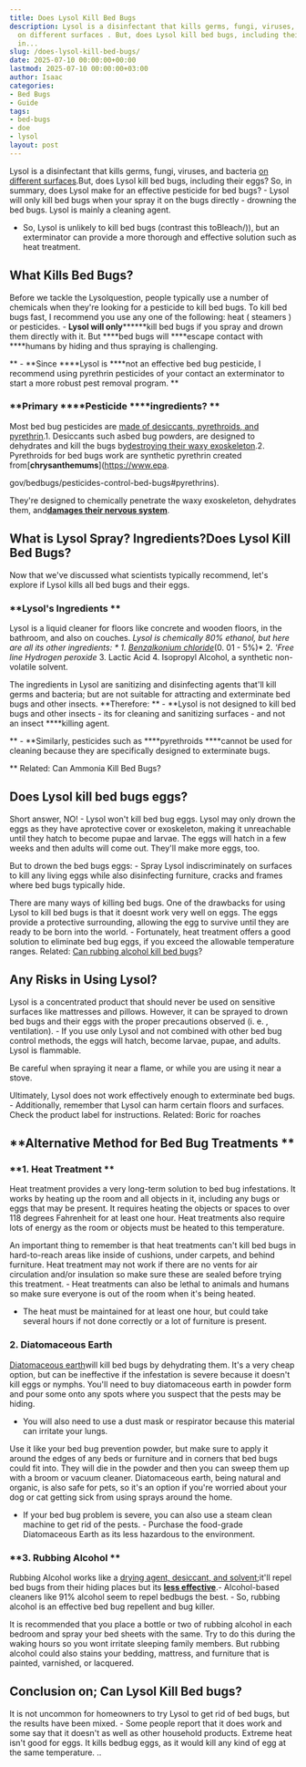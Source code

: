 ```yaml
---
title: Does Lysol Kill Bed Bugs
description: Lysol is a disinfectant that kills germs, fungi, viruses, and bacteria
  on different surfaces . But, does Lysol kill bed bugs, including their eggs? So,
  in...
slug: /does-lysol-kill-bed-bugs/
date: 2025-07-10 00:00:00+00:00
lastmod: 2025-07-10 00:00:00+03:00
author: Isaac
categories:
- Bed Bugs
- Guide
tags:
- bed-bugs
- doe
- lysol
layout: post
---
```

Lysol is a disinfectant that kills germs, fungi, viruses, and bacteria [on different surfaces](https://pestpolicy.com/best-drain-cleaner//).But, does Lysol kill bed bugs, including their eggs? So, in summary, does Lysol make for an effective pesticide for bed bugs? - Lysol will only kill bed bugs when your spray it on the bugs directly - drowning the bed bugs. Lysol is mainly a cleaning agent.

- So, Lysol is unlikely to kill bed bugs (contrast this toBleach/)), but an exterminator can provide a more thorough and effective solution such as heat treatment.

##  What Kills Bed Bugs?

Before we tackle the Lysolquestion, people typically use a number of chemicals when they're looking for a pesticide to kill bed bugs. To kill bed bugs fast, I recommend you use any one of the following: heat ( steamers ) or pesticides. - **Lysol will only********kill bed bugs if you spray and drown them directly with it. But ****bed bugs will ****escape contact with ****humans by hiding and thus spraying is challenging.

** - **Since ****Lysol is ****not an effective bed bug pesticide, I recommend using pyrethrin pesticides of your contact an exterminator to start a more robust pest removal program. **

###  **Primary ****Pesticide ****ingredients? **

Most bed bug pesticides are [made of desiccants, pyrethroids, and pyrethrin](https://www.epa.gov/bedbugs/pesticides-control-bed-bugs).1. Desiccants such asbed bug powders, are designed to dehydrates and kill the bugs by[destroying their waxy exoskeleton](https://www.epa.gov/bedbugs/pesticides-control-bed-bugs#pyrethrins).2. Pyrethroids for bed bugs work are synthetic pyrethrin created from[**chrysanthemums**](https://www.epa.

gov/bedbugs/pesticides-control-bed-bugs#pyrethrins).

They're designed to chemically penetrate the waxy exoskeleton, dehydrates them, and[**damages their nervous system**](https://www.sciencedirect.com/science/article/abs/pii/002073229500016X#:~:text=Anatomy%20of%20the%20sensory%20organs,have%20rich%20complements%20of%20sensilla.).

##  What is Lysol Spray? Ingredients?Does Lysol Kill Bed Bugs?

Now that we've discussed what scientists typically recommend, let's explore if Lysol kills all bed bugs and their eggs.

###  **Lysol's Ingredients **

Lysol is a liquid cleaner for floors like concrete and wooden floors, in the bathroom, and also on couches. *Lysol is chemically 80% ethanol, but here are all its other ingredients: * 1. [*Benzalkonium chloride*](https://www.quatchem.com/manufacturing-solutions/biocidal-raw-materials/benzalkonium-chloride)*(0. 01 - 5%)* 2. *'Free line Hydrogen peroxide* 3. Lactic Acid 4. Isopropyl Alcohol, a synthetic non-volatile solvent.

The ingredients in Lysol are sanitizing and disinfecting agents that'll kill germs and bacteria; but are not suitable for attracting and exterminate bed bugs and other insects. **Therefore: ** - **Lysol is not designed to kill bed bugs and other insects - its for cleaning and sanitizing surfaces - and not an insect ****killing agent.

** - **Similarly, pesticides such as ****pyrethroids ****cannot be used for cleaning because they are specifically designed to exterminate bugs.

** Related: Can Ammonia Kill Bed Bugs?

##  Does Lysol kill bed bugs eggs?

Short answer, NO! - Lysol won't kill bed bug eggs. Lysol may only drown the eggs as they have aprotective cover or exoskeleton, making it unreachable until they hatch to become pupae and larvae. The eggs will hatch in a few weeks and then adults will come out. They'll make more eggs, too.

But to drown the bed bugs eggs: - Spray Lysol indiscriminately on surfaces to kill any living eggs while also disinfecting furniture, cracks and frames where bed bugs typically hide.

There are many ways of killing bed bugs. One of the drawbacks for using Lysol to kill bed bugs is that it doesnt work very well on eggs. The eggs provide a protective surrounding, allowing the egg to survive until they are ready to be born into the world. - Fortunately, heat treatment offers a good solution to eliminate bed bug eggs, if you exceed the allowable temperature ranges. Related: [Can rubbing alcohol kill bed bugs](https://pestpolicy.com/does-rubbing-alcohol-kill-bed-bugs/)?

##  Any Risks in Using Lysol?

Lysol is a concentrated product that should never be used on sensitive surfaces like mattresses and pillows. However, it can be sprayed to drown bed bugs and their eggs with the proper precautions observed (i. e. , ventilation). - If you use only Lysol and not combined with other bed bug control methods, the eggs will hatch, become larvae, pupae, and adults. Lysol is flammable.

Be careful when spraying it near a flame, or while you are using it near a stove.

Ultimately, Lysol does not work effectively enough to exterminate bed bugs. - Additionally, remember that Lysol can harm certain floors and surfaces. Check the product label for instructions. Related: Boric for roaches

##  **Alternative Method for Bed Bug Treatments **

###  **1. Heat Treatment **

Heat treatment provides a very long-term solution to bed bug infestations. It works by heating up the room and all objects in it, including any bugs or eggs that may be present. It requires heating the objects or spaces to over 118 degrees Fahrenheit for at least one hour. Heat treatments also require lots of energy as the room or objects must be heated to this temperature.

An important thing to remember is that heat treatments can't kill bed bugs in hard-to-reach areas like inside of cushions, under carpets, and behind furniture. Heat treatment may not work if there are no vents for air circulation and/or insulation so make sure these are sealed before trying this treatment. - Heat treatments can also be lethal to animals and humans so make sure everyone is out of the room when it's being heated.

- The heat must be maintained for at least one hour, but could take several hours if not done correctly or a lot of furniture is present.

###  **2. Diatomaceous Earth**

[Diatomaceous earth](https://pestpolicy.com/does-diatomaceous-earth-kill-bed-bugs/)will kill bed bugs by dehydrating them. It's a very cheap option, but can be ineffective if the infestation is severe because it doesn't kill eggs or nymphs. You'll need to buy diatomaceous earth in powder form and pour some onto any spots where you suspect that the pests may be hiding.

- You will also need to use a dust mask or respirator because this material can irritate your lungs.

Use it like your bed bug prevention powder, but make sure to apply it around the edges of any beds or furniture and in corners that bed bugs could fit into. They will die in the powder and then you can sweep them up with a broom or vacuum cleaner. Diatomaceous earth, being natural and organic, is also safe for pets, so it's an option if you're worried about your dog or cat getting sick from using sprays around the home.

- If your bed bug problem is severe, you can also use a steam clean machine to get rid of the pests. - Purchase the food-grade Diatomaceous Earth as its less hazardous to the environment.

###  **3. Rubbing Alcohol **

Rubbing Alcohol works like a [drying agent, desiccant, and solvent](https://pestpolicy.com/does-rubbing-alcohol-kill-bed-bugs/);it'll repel bed bugs from their hiding places but its [**less effective**](https://njaes.rutgers.edu/fs1251/).- Alcohol-based cleaners like 91% alcohol seem to repel bedbugs the best. - So, rubbing alcohol is an effective bed bug repellent and bug killer.

It is recommended that you place a bottle or two of rubbing alcohol in each bedroom and spray your bed sheets with the same. Try to do this during the waking hours so you wont irritate sleeping family members. But rubbing alcohol could also stains your bedding, mattress, and furniture that is painted, varnished, or lacquered.

##  Conclusion on; Can Lysol Kill Bed bugs?

It is not uncommon for homeowners to try Lysol to get rid of bed bugs, but the results have been mixed. - Some people report that it does work and some say that it doesn't as well as other household products. Extreme heat isn't good for eggs. It kills bedbug eggs, as it would kill any kind of egg at the same temperature. ..
